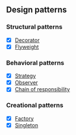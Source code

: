 ## Design patterns
### Structural patterns
- [x] [Decorator](https://github.com/khandz/til/blob/master/design_patterns/decorator_pattern.md)
- [x] [Flyweight](https://github.com/khandz/til/blob/master/design_patterns/flyweight_pattern.md)

### Behavioral patterns
- [x] [Strategy](https://github.com/khandz/til/blob/master/design_patterns/strategy_pattern.md)
- [x] [Observer](https://github.com/khandz/til/blob/master/design_patterns/observer_pattern.md)
- [x] [Chain of responsibility](https://github.com/khandz/til/blob/master/design_patterns/chain_of_responsibility_pattern.md)

### Creational patterns
- [x] [Factory](https://github.com/khandz/til/blob/master/design_patterns/factory_pattern.md)
- [x] [Singleton](https://github.com/khandz/til/blob/master/design_patterns/singleton_pattern.md)
